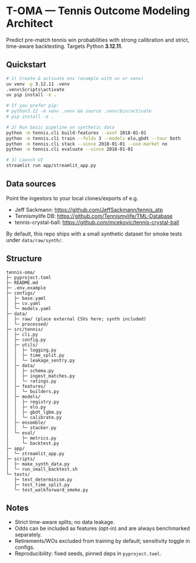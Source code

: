 # T-OMA — Tennis Outcome Modeling Architect

Predict pre-match tennis win probabilities with strong calibration and strict, time-aware backtesting.
Targets Python **3.12.11**.

## Quickstart

```bash
# 1) Create & activate env (example with uv or venv)
uv venv -p 3.12.11 .venv
.venv\Scripts\activate
uv pip install -e .

# If you prefer pip:
# python3.12 -m venv .venv && source .venv/bin/activate
# pip install -e .

# 2) Run basic pipeline on synthetic data
python -m tennis.cli build-features --asof 2018-01-01
python -m tennis.cli train --folds 3 --models elo,gbdt --tour both
python -m tennis.cli stack --since 2018-01-01 --use-market no
python -m tennis.cli evaluate --since 2018-01-01

# 3) Launch UI
streamlit run app/streamlit_app.py
```

## Data sources
Point the ingestors to your local clones/exports of e.g.
- Jeff Sackmann: https://github.com/JeffSackmann/tennis_atp
- Tennismylife DB: https://github.com/Tennismylife/TML-Database
- tennis-crystal-ball: https://github.com/mcekovic/tennis-crystal-ball

By default, this repo ships with a small synthetic dataset for smoke tests under `data/raw/synth/`.

## Structure
```
tennis-oma/
├─ pyproject.toml
├─ README.md
├─ .env.example
├─ configs/
│  ├─ base.yaml
│  ├─ cv.yaml
│  └─ models.yaml
├─ data/
│  ├─ raw/ (place external CSVs here; synth included)
│  └─ processed/
├─ src/tennis/
│  ├─ cli.py
│  ├─ config.py
│  ├─ utils/
│  │  ├─ logging.py
│  │  ├─ time_split.py
│  │  └─ leakage_sentry.py
│  ├─ data/
│  │  ├─ schema.py
│  │  ├─ ingest_matches.py
│  │  └─ ratings.py
│  ├─ features/
│  │  └─ builders.py
│  ├─ models/
│  │  ├─ registry.py
│  │  ├─ elo.py
│  │  ├─ gbdt_lgbm.py
│  │  └─ calibrate.py
│  ├─ ensemble/
│  │  └─ stacker.py
│  └─ eval/
│     ├─ metrics.py
│     └─ backtest.py
├─ app/
│  └─ streamlit_app.py
├─ scripts/
│  ├─ make_synth_data.py
│  └─ run_small_backtest.sh
└─ tests/
   ├─ test_determinism.py
   ├─ test_time_split.py
   └─ test_walkforward_smoke.py
```

## Notes
- Strict time-aware splits; no data leakage.
- Odds can be included as features (opt-in) and are always benchmarked separately.
- Retirements/WOs excluded from training by default; sensitivity toggle in configs.
- Reproducibility: fixed seeds, pinned deps in `pyproject.toml`.
